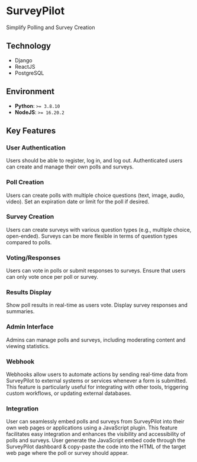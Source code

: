 # SurveyPilot
Simplify Polling and Survey Creation

## Technology
- Django
- ReactJS
- PostgreSQL

## Environment
- **Python**: `>= 3.8.10`
- **NodeJS**: `>= 16.20.2`


## Key Features

### User Authentication
Users should be able to register, log in, and log out.
Authenticated users can create and manage their own polls and surveys.

### Poll Creation
Users can create polls with multiple choice questions (text, image, audio, video).
Set an expiration date or limit for the poll if desired.

### Survey Creation
Users can create surveys with various question types (e.g., multiple choice, open-ended).
Surveys can be more flexible in terms of question types compared to polls.

### Voting/Responses
Users can vote in polls or submit responses to surveys.
Ensure that users can only vote once per poll or survey.

### Results Display
Show poll results in real-time as users vote.
Display survey responses and summaries.

### Admin Interface
Admins can manage polls and surveys, including moderating content and viewing statistics.

### Webhook
Webhooks allow users to automate actions by sending real-time data from SurveyPilot to external systems or services whenever a form is submitted. This feature is particularly useful for integrating with other tools, triggering custom workflows, or updating external databases.

### Integration
User can seamlessly embed polls and surveys from SurveyPilot into their own web pages or applications using a JavaScript plugin. This feature facilitates easy integration and enhances the visibility and accessibility of polls and surveys. User generate the JavaScript embed code through the SurveyPilot dashboard & copy-paste the code into the HTML of the target web page where the poll or survey should appear.
